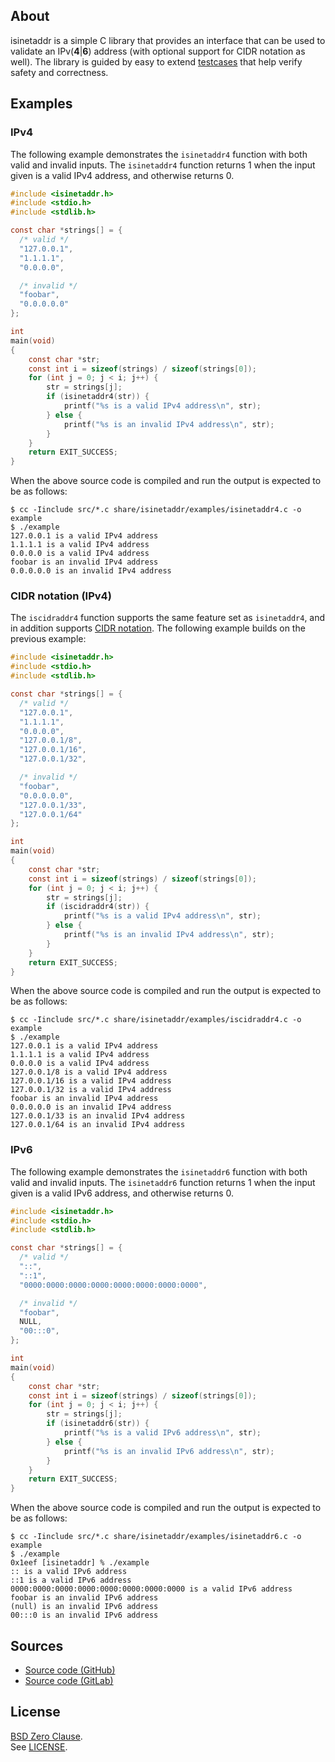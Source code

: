 ## About

isinetaddr is a simple C library that provides an interface that can
be used to validate an IPv(<b>4</b>|<b>6</b>) address (with optional
support for CIDR notation as well). The library is guided by easy to
extend [testcases](test/) that help verify safety and correctness.

## Examples

### IPv4

The following example demonstrates the `isinetaddr4` function with
both valid and invalid inputs. The `isinetaddr4` function returns 1
when the input given is a valid IPv4 address, and otherwise returns 0.

```C
#include <isinetaddr.h>
#include <stdio.h>
#include <stdlib.h>

const char *strings[] = {
  /* valid */
  "127.0.0.1",
  "1.1.1.1",
  "0.0.0.0",

  /* invalid */
  "foobar",
  "0.0.0.0.0"
};

int
main(void)
{
    const char *str;
    const int i = sizeof(strings) / sizeof(strings[0]);
    for (int j = 0; j < i; j++) {
        str = strings[j];
        if (isinetaddr4(str)) {
            printf("%s is a valid IPv4 address\n", str);
        } else {
            printf("%s is an invalid IPv4 address\n", str);
        }
    }
    return EXIT_SUCCESS;
}
```

When the above source code is compiled and run the output is
expected to be as follows:

```
$ cc -Iinclude src/*.c share/isinetaddr/examples/isinetaddr4.c -o example
$ ./example
127.0.0.1 is a valid IPv4 address
1.1.1.1 is a valid IPv4 address
0.0.0.0 is a valid IPv4 address
foobar is an invalid IPv4 address
0.0.0.0.0 is an invalid IPv4 address
```

### CIDR notation (IPv4)

The `iscidraddr4` function supports the same feature set as `isinetaddr4`, and
in addition supports
[CIDR notation](https://en.wikipedia.org/wiki/Classless_Inter-Domain_Routing#CIDR_notation).
The following example builds on the previous example:

```C
#include <isinetaddr.h>
#include <stdio.h>
#include <stdlib.h>

const char *strings[] = {
  /* valid */
  "127.0.0.1",
  "1.1.1.1",
  "0.0.0.0",
  "127.0.0.1/8",
  "127.0.0.1/16",
  "127.0.0.1/32",

  /* invalid */
  "foobar",
  "0.0.0.0.0",
  "127.0.0.1/33",
  "127.0.0.1/64"
};

int
main(void)
{
    const char *str;
    const int i = sizeof(strings) / sizeof(strings[0]);
    for (int j = 0; j < i; j++) {
        str = strings[j];
        if (iscidraddr4(str)) {
            printf("%s is a valid IPv4 address\n", str);
        } else {
            printf("%s is an invalid IPv4 address\n", str);
        }
    }
    return EXIT_SUCCESS;
}
```

When the above source code is compiled and run the output is
expected to be as follows:

```
$ cc -Iinclude src/*.c share/isinetaddr/examples/iscidraddr4.c -o example
$ ./example
127.0.0.1 is a valid IPv4 address
1.1.1.1 is a valid IPv4 address
0.0.0.0 is a valid IPv4 address
127.0.0.1/8 is a valid IPv4 address
127.0.0.1/16 is a valid IPv4 address
127.0.0.1/32 is a valid IPv4 address
foobar is an invalid IPv4 address
0.0.0.0.0 is an invalid IPv4 address
127.0.0.1/33 is an invalid IPv4 address
127.0.0.1/64 is an invalid IPv4 address
```

### IPv6

The following example demonstrates the `isinetaddr6` function with
both valid and invalid inputs. The `isinetaddr6` function returns 1
when the input given is a valid IPv6 address, and otherwise returns 0.

```C
#include <isinetaddr.h>
#include <stdio.h>
#include <stdlib.h>

const char *strings[] = {
  /* valid */
  "::",
  "::1",
  "0000:0000:0000:0000:0000:0000:0000:0000",

  /* invalid */
  "foobar",
  NULL,
  "00:::0",
};

int
main(void)
{
    const char *str;
    const int i = sizeof(strings) / sizeof(strings[0]);
    for (int j = 0; j < i; j++) {
        str = strings[j];
        if (isinetaddr6(str)) {
            printf("%s is a valid IPv6 address\n", str);
        } else {
            printf("%s is an invalid IPv6 address\n", str);
        }
    }
    return EXIT_SUCCESS;
}
```

When the above source code is compiled and run the output is
expected to be as follows:

```
$ cc -Iinclude src/*.c share/isinetaddr/examples/isinetaddr6.c -o example
$ ./example
0x1eef [isinetaddr] % ./example
:: is a valid IPv6 address
::1 is a valid IPv6 address
0000:0000:0000:0000:0000:0000:0000:0000 is a valid IPv6 address
foobar is an invalid IPv6 address
(null) is an invalid IPv6 address
00:::0 is an invalid IPv6 address
```

## Sources

* [Source code (GitHub)](https://github.com/0x1eef/isinetaddr#readme)
* [Source code (GitLab)](https://gitlab.com/0x1eef/isinetaddr#about)

## <a id="license"> License </a>

[BSD Zero Clause](https://choosealicense.com/licenses/0bsd/).
<br>
See [LICENSE](./LICENSE).
